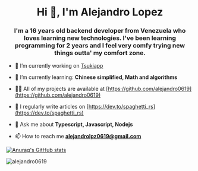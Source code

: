 <h1 align="center">Hi 👋, I'm Alejandro Lopez</h1>
<h3 align="center">I'm a 16 years old backend developer from Venezuela who loves learning new technologies.
  I've been learning programming for 2 years and I feel very comfy trying new things outta' my comfort zone. 
</h3>

- 🔭 I’m currently working on [Tsukiapp](https://github.com/orgs/Tsukiapp/)

- 🌱 I’m currently learning: **Chinese simplified, Math and algorithms**
- 👨‍💻 All of my projects are available at [https://github.com/alejandro0619](https://github.com/alejandro0619)

- 📝 I regularly write articles on [https://dev.to/spaghetti_rs](https://dev.to/spaghetti_rs)

- 💬 Ask me about **Typescript, Javascript, Nodejs**

- 📫 How to reach me **alejandrolpz0619@gmail.com**

[![Anurag's GitHub stats](https://github-readme-stats.vercel.app/api?username=alejandro0619)](https://github.com/anuraghazra/github-readme-stats)

<p><img align="center" src="https://github-readme-stats.vercel.app/api/top-langs?username=alejandro0619&show_icons=true&locale=en&layout=compact" alt="alejandro0619" /></p>

